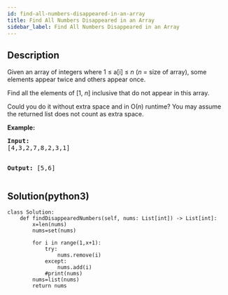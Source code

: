 ```yaml
---
id: find-all-numbers-disappeared-in-an-array
title: Find All Numbers Disappeared in an Array
sidebar_label: Find All Numbers Disappeared in an Array
---
```

## Description
<div class="description">
<p>Given an array of integers where 1 &le; a[i] &le; <i>n</i> (<i>n</i> = size of array), some elements appear twice and others appear once.</p>

<p>Find all the elements of [1, <i>n</i>] inclusive that do not appear in this array.</p>

<p>Could you do it without extra space and in O(<i>n</i>) runtime? You may assume the returned list does not count as extra space.</p>

<p><b>Example:</b>
<pre>
<b>Input:</b>
[4,3,2,7,8,2,3,1]

<b>Output:</b>
[5,6]
</pre>
</p>
</div>

## Solution(python3)
```python3
class Solution:
    def findDisappearedNumbers(self, nums: List[int]) -> List[int]:
        x=len(nums)
        nums=set(nums)
        
        for i in range(1,x+1):
            try:
                nums.remove(i)
            except:
                nums.add(i)
            #print(nums)
        nums=list(nums)
        return nums
```